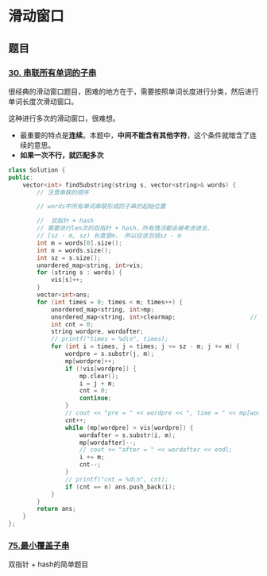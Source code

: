# 滑动窗口





## 题目

### [30. 串联所有单词的子串](https://leetcode.cn/problems/substring-with-concatenation-of-all-words/)

很经典的滑动窗口题目，困难的地方在于，需要按照单词长度进行分类，然后进行单词长度次滑动窗口。

这种进行多次的滑动窗口，很难想。



- 最重要的特点是**连续**。本题中，**中间不能含有其他字符**，这个条件就暗含了连续的意思。
- **如果一次不行，就匹配多次**



```c++
class Solution {
public:
    vector<int> findSubstring(string s, vector<string>& words) {
        // 注意串联的顺序

        // words中所有单词串联形成的子串的起始位置

        //  双指针 + hash
        // 需要进行len次的双指针 + hash，所有情况都会被考虑进去.
        // [sz - m, sz) 长度是m， 所以应该包括sz - m                                                          
        int m = words[0].size();
        int n = words.size();
        int sz = s.size();
        unordered_map<string, int>vis;
        for (string s : words) {
            vis[s]++;
        }
        vector<int>ans;
        for (int times = 0; times < m; times++) {
            unordered_map<string, int>mp;
            unordered_map<string, int>clearmap;                     // 用来清空map，不用手动清空了。
            int cnt = 0;
            string wordpre, wordafter;
            // printf("times = %d\n", times);
            for (int i = times, j = times; j <= sz - m; j += m) {
                wordpre = s.substr(j, m);
                mp[wordpre]++;
                if (!vis[wordpre]) {
                    mp.clear();
                    i = j + m;
                    cnt = 0;
                    continue;
                }
                // cout << "pre = " << wordpre << ", time = " << mp[wordpre] << endl;
                cnt++;
                while (mp[wordpre] > vis[wordpre]) {
                    wordafter = s.substr(i, m);
                    mp[wordafter]--;
                    // cout << "after = " << wordafter << endl;
                    i += m;
                    cnt--;
                }
                // printf("cnt = %d\n", cnt);
                if (cnt == n) ans.push_back(i);
            }
        }
        return ans;
    }
};
```



### [75.最小覆盖子串](https://leetcode.cn/problems/minimum-window-substring/solution/shuang-zhi-zhen-hash-by-man-qian-shu-xia-tnub/)

双指针 + hash的简单题目
